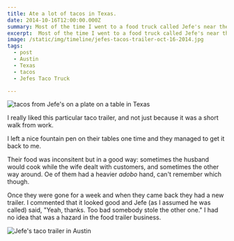 ```yaml
---
title: Ate a lot of tacos in Texas.
date: 2014-10-16T12:00:00.000Z
summary: Most of the time I went to a food truck called Jefe's near the UT campus.
excerpt:  Most of the time I went to a food truck called Jefe's near the UT campus.
image: /static/img/timeline/jefes-tacos-trailer-oct-16-2014.jpg
tags:
  - post 
  - Austin
  - Texas
  - tacos
  - Jefes Taco Truck

---
```


![tacos from Jefe's on a plate on a table in Texas](/static/img/timeline/jefes-tacos-plate-oct-16-2014.jpg "tacos from Jefe's on a plate on a table in Texas")

I really liked this particular taco trailer, and not just because it was a short walk from work.

I left a nice fountain pen on their tables one time and they managed to get it back to me.

Their food was inconsitent but in a good way: sometimes the husband would cook while the wife dealt with customers, and sometimes the other way around. Oe of them had a heavier _adobo_ hand, can't remember which though.

Once they were gone for a week and when they came back they had a new trailer. I commented that it looked good and Jefe (as I assumed he was called) said, "Yeah, thanks. Too bad somebody stole the other one."  I had no idea that was a hazard in the food trailer business.

![Jefe's taco trailer in Austin](/static/img/timeline/jefes-tacos-trailer-oct-16-2014.jpg "Jefe's taco trailer in Austin")